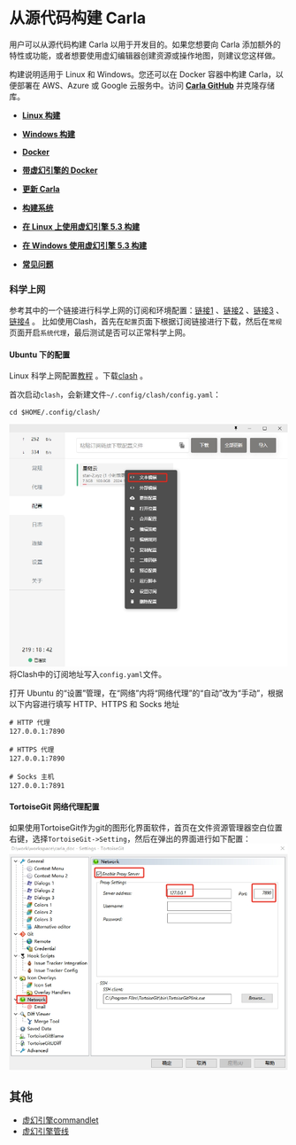 # 从源代码构建 Carla

用户可以从源代码构建 Carla 以用于开发目的。如果您想要向 Carla 添加额外的特性或功能，或者想要使用虚幻编辑器创建资源或操作地图，则建议您这样做。

构建说明适用于 Linux 和 Windows。您还可以在 Docker 容器中构建 Carla，以便部署在 AWS、Azure 或 Google 云服务中。访问 [__Carla GitHub__](https://github.com/carla-simulator/carla) 并克隆存储库。

* [__Linux 构建__](build_linux.md)  
* [__Windows 构建__](build_windows.md)
* [__Docker__](build_docker.md)
* [__带虚幻引擎的 Docker__](build_docker_unreal.md)  
* [__更新 Carla__](build_update.md)  
* [__构建系统__](build_system.md)
* [__在 Linux 上使用虚幻引擎 5.3 构建__](build_linux_ue5.md)  
* [__在 Windows 使用虚幻引擎 5.3 构建__](build_windows_ue5.md)

* [__常见问题__](build_faq.md)  
 

### 科学上网 <span id="internet"></span>

参考其中的一个链接进行科学上网的订阅和环境配置：[链接1](https://www.starlinkcloud.cc/#/register?code=Ob4iMh8u) 、[链接2](https://portal.shadowsocks.au/) 、[链接3](https://mk.mikadonet.xyz/#/login) 、[链接4](https://711jsq.club/#/login) 。
比如使用Clash，首先在`配置`页面下根据订阅链接进行下载，然后在`常规`页面开启`系统代理`，最后测试是否可以正常科学上网。

#### Ubuntu 下的配置

Linux 科学上网配置[教程](https://opclash.com/article/302.html) 。下载[clash](https://github.com/zhongfly/Clash-premium-backup/releases/download/2023-09-05-gdcc8d87/clash-linux-amd64-n2023-09-05-gdcc8d87.gz) 。

首次启动`clash`，会新建文件`~/.config/clash/config.yaml`：
```shell
cd $HOME/.config/clash/
```
![ImageDepth](img/build/agent_config.jpg)
将Clash中的订阅地址写入`config.yaml`文件。

打开 Ubuntu 的“设置”管理，在“网络”内将“网络代理”的“自动”改为“手动”，根据以下内容进行填写 HTTP、HTTPS 和 Socks 地址
```shell
# HTTP 代理
127.0.0.1:7890

# HTTPS 代理
127.0.0.1:7890

# Socks 主机
127.0.0.1:7891
```

#### TortoiseGit 网络代理配置
如果使用TortoiseGit作为git的图形化界面软件，首页在文件资源管理器空白位置右键，选择`TortoiseGit->Setting`，然后在弹出的界面进行如下配置：
![ImageDepth](img/build/internet.jpg)


## 其他

* [虚幻引擎commandlet](./ue_commandlet.md)
* [虚幻引擎管线](./ue_pipeline.md)